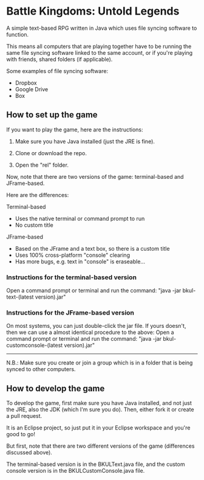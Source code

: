 # Battle Kingdoms: Untold Legends
A simple text-based RPG written in Java which uses file syncing software to function.

This means all computers that are playing together have to be running the same file syncing software linked to the same account, or if you're playing with friends, shared folders (if applicable).

Some examples of file syncing software:
- Dropbox
- Google Drive
- Box

## How to set up the game

If you want to play the game, here are the instructions:

1. Make sure you have Java installed (just the JRE is fine).

2. Clone or download the repo.

3. Open the "rel" folder.

Now, note that there are two versions of the game: terminal-based and JFrame-based.

Here are the differences:

Terminal-based
- Uses the native terminal or command prompt to run
- No custom title

JFrame-based
- Based on the JFrame and a text box, so there is a custom title
- Uses 100% cross-platform "console" clearing
- Has more bugs, e.g. text in "console" is eraseable...

### Instructions for the terminal-based version
Open a command prompt or terminal and run the command: "java -jar bkul-text-(latest version).jar"

### Instructions for the JFrame-based version
On most systems, you can just double-click the jar file.
If yours doesn't, then we can use a almost identical procedure to the above:
Open a command prompt or terminal and run the command: "java -jar bkul-customconsole-(latest version).jar"

------------------------------------------------------------------------------------------------------------------------------

N.B.: Make sure you create or join a group which is in a folder that is being synced to other computers.

## How to develop the game

To develop the game, first make sure you have Java installed, and not just the JRE, also the JDK (which I'm sure you do).
Then, either fork it or create a pull request.

It is an Eclipse project, so just put it in your Eclipse workspace and you're good to go!

But first, note that there are two different versions of the game (differences discussed above).

The terminal-based version is in the BKULText.java file, and the custom console version is in the BKULCustomConsole.java file.
